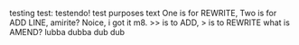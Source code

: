 testing test: testendo!
test purposes text
One is for REWRITE, Two is for ADD LINE, amirite?
Noice, i got it m8. >> is to ADD, > is to REWRITE
what is AMEND?
lubba dubba dub dub
